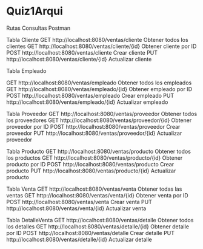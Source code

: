 ﻿# Quiz1Arqui

 Rutas Consultas Postman

Tabla Cliente 
GET	http://localhost:8080/ventas/cliente	Obtener todos los clientes
GET	http://localhost:8080/ventas/cliente/{id}	Obtener cliente por ID
POST http://localhost:8080/ventas/cliente	Crear cliente
PUT	http://localhost:8080/ventas/cliente/{id}	Actualizar cliente

Tabla Empleado 

GET	http://localhost:8080/ventas/empleado	Obtener todos los empleados
GET	http://localhost:8080/ventas/empleado/{id}	Obtener empleado por ID
POST	http://localhost:8080/ventas/empleado	Crear empleado
PUT	http://localhost:8080/ventas/empleado/{id}	Actualizar empleado

Tabla Proveedor
GET	http://localhost:8080/ventas/proveedor	Obtener todos los proveedores
GET	http://localhost:8080/ventas/proveedor/{id}	Obtener proveedor por ID
POST	http://localhost:8080/ventas/proveedor	Crear proveedor
PUT	http://localhost:8080/ventas/proveedor/{id}	Actualizar proveedor


Tabla Producto
GET	http://localhost:8080/ventas/producto	Obtener todos los productos
GET	http://localhost:8080/ventas/producto/{id}	Obtener producto por ID
POST	http://localhost:8080/ventas/producto	Crear producto
PUT	http://localhost:8080/ventas/producto/{id}	Actualizar producto



Tabla Venta
GET	http://localhost:8080/ventas/venta	Obtener todas las ventas
GET	http://localhost:8080/ventas/venta/{id}	Obtener venta por ID
POST http://localhost:8080/ventas/venta	Crear venta
PUT	http://localhost:8080/ventas/venta/{id}	Actualizar venta



Tabla DetalleVenta
GET	http://localhost:8080/ventas/detalle	Obtener todos los detalles
GET	http://localhost:8080/ventas/detalle/{id}	Obtener detalle por ID
POST	http://localhost:8080/ventas/detalle	Crear detalle
PUT	http://localhost:8080/ventas/detalle/{id}	Actualizar detalle

